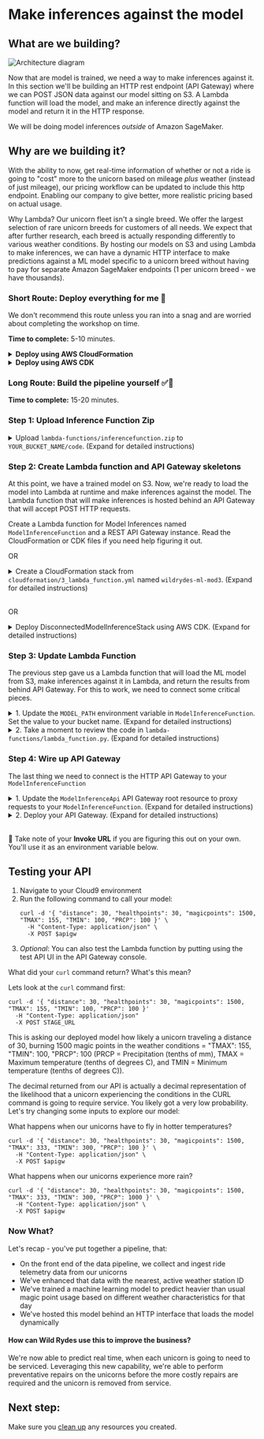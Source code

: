 # Make inferences against the model

## What are we building?
![Architecture diagram](assets/WildRydesML_4.png)

Now that are model is trained, we need a way to make inferences against it.  In this section we'll be building an HTTP rest endpoint (API Gateway) where we can POST JSON data against our model sitting on S3.  A Lambda function will load the model, and make an inference directly against the model and return it in the HTTP response.

We will be doing model inferences *outside* of Amazon SageMaker.

## Why are we building it?
With the ability to now, get real-time information of whether or not a ride is going to "cost" more to the unicorn based on mileage _plus_ weather (instead of just mileage), our pricing workflow can be updated to include this http endpoint.  Enabling our company to give better, more realistic pricing based on actual usage.

Why Lambda?  Our unicorn fleet isn't a single breed.  We offer the largest selection of rare unicorn breeds for customers of all needs.  We expect that after further research, each breed is actually responding differently to various weather conditions.  By hosting our models on S3 and using Lambda to make inferences, we can have a dynamic HTTP interface to make predictions against a ML model specific to a unicorn breed without having to pay for separate Amazon SageMaker endpoints (1 per unicorn breed - we have thousands).

### Short Route: Deploy everything for me :see_no_evil:

We don't recommend this route unless you ran into a snag and are worried about completing the workshop on time.

**Time to complete:** 5-10 minutes.

<details>
<summary><strong>Deploy using AWS CloudFormation</strong></summary><p>

1. Navigate to your Cloud9 environment
1. Make sure you're in the correct directory first
    ```
    cd ~/environment/aws-serverless-workshops/MachineLearning/3_Inference
    ```
1. Upload the inference code to Lambda
    ```
    aws s3 cp lambda-functions/inferencefunction.zip s3://$bucket/code/inferencefunction.zip
    ```
1. Create your resources
    ```
    aws cloudformation create-stack \
      --stack-name wildrydes-ml-mod3 \
      --parameters ParameterKey=DataBucket,ParameterValue=$bucket \
                   ParameterKey=DataProcessingExecutionRoleName,ParameterValue=$(aws cloudformation describe-stack-resources --stack-name wildrydes-ml-mod1 --logical-resource-id DataProcessingExecutionRole --query "StackResources[0].PhysicalResourceId" --output text) \
                   ParameterKey=TrainedModelPath,ParameterValue=$(aws s3 ls s3://$bucket/linear-learner --recursive | grep 'model' | cut -c 32-) \
      --capabilities CAPABILITY_NAMED_IAM \
      --template-body file://cloudformation/99_complete.yml
    ```
1. Set the API Gateway invoke URL as an environment variable.
    ```
    apigw=$(aws cloudformation describe-stacks \
      --stack-name wildrydes-ml-mod3 \
      --query "Stacks[0].Outputs[?OutputKey=='ApiGatewayInvokeURL'].OutputValue" \
      --output text)
    echo $apigw
    ```
1. Scroll down to the section on testing your API

</p></details>

<details>
<summary><strong>Deploy using AWS CDK</strong></summary><p>

1. Navigate to your Cloud9 environment
1. Make sure you're in the correct directory first
    ```
    cd ~/environment/aws-serverless-workshops/MachineLearning
    ```
1. Deploy the model inference stack:
    ```
    cdk deploy ConnectedModelInferenceStack \
      -c bucketName=$bucket \
      -c modelPath=$(aws s3 ls s3://$bucket/linear-learner --recursive | grep 'model' | cut -c 32-)
    ```
1. Confirm you want to deploy the changes and follow the output.
1. Set the API Gateway invoke URL as an environment variable.
    ```
    apigw=$(aws cloudformation describe-stacks \
      --stack-name ConnectedModelInferenceStack \
      --query "Stacks[0].Outputs[0].OutputValue" \
      --output text)
    echo $apigw
    ```
1. Scroll down to the section on testing your API

</p></details>

### Long Route: Build the pipeline yourself :white_check_mark::metal:

**Time to complete:** 15-20 minutes.

### Step 1: Upload Inference Function Zip
<details>
<summary>Upload <code>lambda-functions/inferencefunction.zip</code> to <code>YOUR_BUCKET_NAME/code</code>. (Expand for detailed instructions)</summary><p>

1. Navigate to your Cloud9 environment
1. Run the following command to upload the Lambda function for inference
    ```
    # Command should be ran from /home/ec2-user/environment/aws-serverless-workshops/MachineLearning/3_Inference in your cloud 9 environment
    cd ~/environment/aws-serverless-workshops/MachineLearning/3_Inference

    # Run this command to upload the ride data
    aws s3 cp lambda-functions/inferencefunction.zip s3://$bucket/code/inferencefunction.zip

    # Run this command to verify the file was uploaded (you should see the file name listed)
    aws s3 ls s3://$bucket/code/
    ```
</p></details>

### Step 2: Create Lambda function and API Gateway skeletons
At this point, we have a trained model on S3.  Now, we're ready to load the model into Lambda at runtime and make inferences against the model.  The Lambda function that will make inferences is hosted behind an API Gateway that will accept POST HTTP requests.

Create a Lambda function for Model Inferences named <code>ModelInferenceFunction</code> and a REST API Gateway instance. Read the CloudFormation or CDK files if you need help figuring it out.

OR

<details>
<summary>Create a CloudFormation stack from <code>cloudformation/3_lambda_function.yml</code> named <code>wildrydes-ml-mod3</code>. (Expand for detailed instructions)</summary><p>

1. Navigate to your Cloud9 environment
1. Run the following command to create your resources:
    ```
    # Command should be ran from /home/ec2-user/environment/aws-serverless-workshops/MachineLearning/3_Inference in your cloud 9 environment
    cd ~/environment/aws-serverless-workshops/MachineLearning/3_Inference

    aws cloudformation create-stack \
      --stack-name wildrydes-ml-mod3 \
      --parameters ParameterKey=DataBucket,ParameterValue=$bucket \
                   ParameterKey=DataProcessingExecutionRoleName,ParameterValue=$execution_role \
      --capabilities CAPABILITY_NAMED_IAM \
      --template-body file://cloudformation/3_lambda_function.yml
    ```
1. Monitor the status of your stack creation. **EITHER:**
    1. Go to [CloudFormation in the AWS Console](https://console.aws.amazon.com/cloudformation) **OR**
    1. Run the following command in Cloud9 until you get `CREATE_COMPLETE` in the output:
        ```
        # Run this command to verify the stack was successfully created. You should expect to see "CREATE_COMPLETE".
        # If you see "CREATE_IN_PROGRESS", your stack is still being created. Wait and re-run the command.
        # If you see "ROLLBACK_COMPLETE", pause and see what went wrong.
        aws cloudformation describe-stacks \
            --stack-name wildrydes-ml-mod3 \
            --query "Stacks[0].StackStatus"
        ```

**:heavy_exclamation_mark: DO NOT move past this point until you see CREATE_COMPLETE as the status for your CloudFormation stack**

</p></details><br>

OR

<details>
<summary>Deploy DisconnectedModelInferenceStack using AWS CDK. (Expand for detailed instructions)</summary><p>

1. Make sure you're in the correct directory first
    ```
    cd ~/environment/aws-serverless-workshops/MachineLearning
    ```
1. Deploy the disconnected model inference stack:
    ```
    cdk deploy DisconnectedModelInferenceStack \
      -c bucketName=$bucket
    ```
1. Set the API Gateway invoke URL as an environment variable.
    ```
    apigw=$(aws cloudformation describe-stacks \
      --stack-name DisconnectedModelInferenceStack \
      --query "Stacks[0].Outputs[0].OutputValue" \
      --output text)
    echo $apigw
    ```
1. Confirm you want to deploy the changes and follow the output.


</p></details>

### Step 3: Update Lambda Function
The previous step gave us a Lambda function that will load the ML model from S3, make inferences against it in Lambda, and return the results from behind API Gateway.  For this to work, we need to connect some critical pieces.

<details>
<summary>1. Update the <code>MODEL_PATH</code> environment variable in <code>ModelInferenceFunction</code>. Set the value to your bucket name. (Expand for detailed instructions)</summary><p>

1. Run this command in your Cloud9 console:
    ```
    aws s3 ls s3://$bucket/linear-learner --recursive | grep 'model' | cut -c 32-
    ```
1. Copy the returned value. You'll need it below.
1. Open the [Lambda console](https://console.aws.amazon.com/lambda)
1. Open the function containing `ModelInferenceFunction` in the name
1. Scroll down and populate the `MODEL_PATH` key with the location of your model (what you just copied)
  * Replace the entire existing value with the string you copied.
  * Make sure the full string looks like this: `linear-learner-yyyy-mm-dd-00-40-46-627/output/model.tar.gz`
1. Click **Save**

</p></details>

<details>
<summary>2. Take a moment to review the code in <code>lambda-functions/lambda_function.py</code>. (Expand for detailed instructions)</summary><p>

*Note: If you're not interested in learning how to host your own ML model on Lambda, you can stop reading now and close this step and continue in the README.  There are no steps here to complete, only additional information on steps required to recreate this yourself.*

Amazon SageMaker can be used to build, train, and deploy machine learning models.  We're leveraging it to build and train our model.  Due to our business possibly having thousands of models, 1 per unicorn breed, its actually better for us to host this model ourselves on Lambda.  Below are the high level steps that we've completed on your behalf for this workshop, but you're free to explore if you need to recreate this.

1. Build MXNet from source for 1) the current support Lambda runtime and 2) the current MXNet version that Amazon SageMaker uses. [Instructions here](building-mxnet-1.2.1.md).
1. The code in [lambda-functions/lambda_function.py](lambda-functions/lambda_function.py) will load the model from S3, load MXNet, and make inferences against our model.  You'd need to install these dependencies locally in an environment similar to the runtime for Lambda and package those dependencies following [this instructions](https://docs.aws.amazon.com/Lambda/latest/dg/Lambda-python-how-to-create-deployment-package.html#python-package-dependencies).  If you unzip [lambda-functions/inferencefunction.zip](lambda-functions/inferencefunction.zip), you'll see the result of those steps as reference.
1. **`download_model` function**: Once we've got MXNet built for our environment, and the Lambda package built, we can proceed reviewing the code.  The Lambda function loads the model from S3 on the fly at the time of request and unzips it locally.
1. **`create_data_iter` function**: The HTTP request data is formatted in a NumPy array, required by the MXNet linear learner model interface to make inferences
1. **`make_prediction` function**: An inference is made and then packaged for an HTTP response to the caller.

</p></details>

### Step 4: Wire up API Gateway
The last thing we need to connect is the HTTP API Gateway to your `ModelInferenceFunction`

<details>
<summary>1. Update the <code>ModelInferenceApi</code> API Gateway root resource to proxy requests to your <code>ModelInferenceFunction</code>. (Expand for detailed instructions)</summary><p>

1. Open the [API Gateway console](https://console.aws.amazon.com/apigateway)
1. Click `ModelInferenceApi`
1. Select the root `/` resource
1. Click **Actions** > **Create Method**
1. Select `ANY` in the dropdown
1. Click the checkbox next to it
1. Verify `Lambda Function` is selected as the **Integration type**
1. Check the box next to **Use Lambda Proxy integration** so we get all request details
1. Select your `ModelInferenceFunction` in the **Lambda Function** dropdown. If it is not a dropdown, start typing 'inference' to find and select your function.
1. Click **Save**
1. Click **OK** to the permissions dialogue box
</p></details>

<details>
<summary>2. Deploy your API Gateway. (Expand for detailed instructions)</summary><p>

1. Navigate to the `ModelInferenceApi`. If not already there:
    1. Open the [API Gateway console](https://console.aws.amazon.com/apigateway)
    1. Click `ModelInferenceApi`
    1. Select the root `/` resource
1. Click **Actions** > **Deploy API**
1. Select the `prod` stage if it exists. If not,
    1. Select `[New Stage]` for **Deployment Stage**
    1. Type `prod` for **Stage name**
1. Click **Deploy**
</p></details><br>

 :metal: Take note of your **Invoke URL** if you are figuring this out on your own. You'll use it as an environment variable below.

## Testing your API

1. Navigate to your Cloud9 environment
1. Run the following command to call your model:
    ```
    curl -d '{ "distance": 30, "healthpoints": 30, "magicpoints": 1500, "TMAX": 155, "TMIN": 100, "PRCP": 100 }' \
      -H "Content-Type: application/json" \
      -X POST $apigw
    ```
1. _Optional_: You can also test the Lambda function by putting using the test API UI in the API Gateway console.

What did your `curl` command return?  What's this mean?

Lets look at the `curl` command first:

    curl -d '{ "distance": 30, "healthpoints": 30, "magicpoints": 1500, "TMAX": 155, "TMIN": 100, "PRCP": 100 }'
      -H "Content-Type: application/json"
      -X POST STAGE_URL

This is asking our deployed model how likely a unicorn traveling a distance of 30, burning 1500 magic points in the weather conditions = "TMAX": 155, "TMIN": 100, "PRCP": 100 (PRCP = Precipitation (tenths of mm), TMAX = Maximum temperature (tenths of degrees C), and TMIN = Minimum temperature (tenths of degrees C)).

The decimal returned from our API is actually a decimal representation of the likelihood that a unicorn experiencing the conditions in the CURL command is going to require service. You likely got a very low probability. Let's try changing some inputs to explore our model:

What happens when our unicorns have to fly in hotter temperatures?
```
curl -d '{ "distance": 30, "healthpoints": 30, "magicpoints": 1500, "TMAX": 333, "TMIN": 300, "PRCP": 100 }' \
  -H "Content-Type: application/json" \
  -X POST $apigw
```

What happens when our unicorns experience more rain?
```
curl -d '{ "distance": 30, "healthpoints": 30, "magicpoints": 1500, "TMAX": 333, "TMIN": 300, "PRCP": 1000 }' \
  -H "Content-Type: application/json" \
  -X POST $apigw
```

### Now What?
Let's recap - you've put together a pipeline, that:
* On the front end of the data pipeline, we collect and ingest ride telemetry data from our unicorns
* We've enhanced that data with the nearest, active weather station ID
* We've trained a machine learning model to predict heavier than usual magic point usage based on different weather characteristics for that day
* We've hosted this model behind an HTTP interface that loads the model dynamically

#### How can Wild Rydes use this to improve the business?
We're now able to predict real time, when each unicorn is going to need to be serviced.  Leveraging this new capability, we're able to perform preventative repairs on the unicorns before the more costly repairs are required and the unicorn is removed from service.

## Next step:
Make sure you [clean up](../99_Cleanup) any resources you created.
<!-- Let's build a pipeline to [retrain our model](../4_ModelRetraining) and see how the model performance changes. -->
